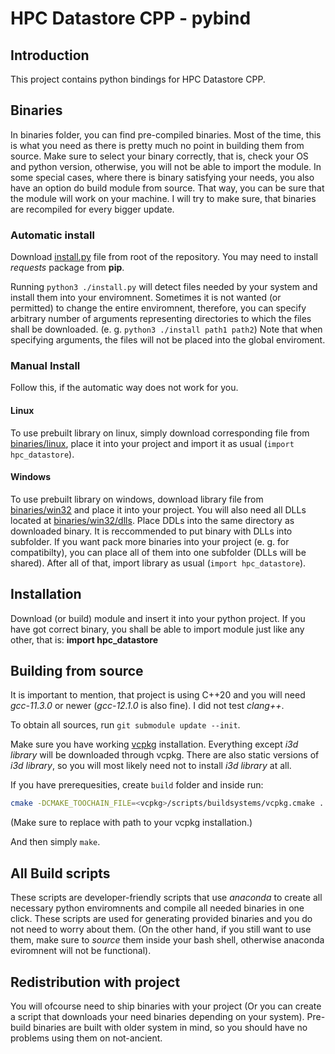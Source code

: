 # HPC Datastore CPP - pybind

## Introduction
This project contains python bindings for HPC Datastore CPP. 

## Binaries
In binaries folder, you can find pre-compiled binaries. Most of the time, this is what you need as there is pretty
much no point in building them from source. Make sure to select your binary correctly, that is, check your OS and python version,
otherwise, you will not be able to import the module. In some special cases, where there is binary satisfying your needs, 
you also have an option do build module from source. That way, you can be sure that the module will work on your machine.
I will try to make sure, that binaries are recompiled for every bigger update.

### Automatic install
Download [install.py](install.py) file from root of the repository.
You may need to install *requests* package from **pip**.

Running `python3 ./install.py` will detect files needed by your system and install them into your enviromnent.
Sometimes it is not wanted (or permitted) to change the entire enviromnent, therefore, you can specify arbitrary number of arguments
representing directories to which the files shall be downloaded. (e. g. `python3 ./install path1 path2`) Note that when specifying arguments, the files will not be placed into the global enviroment.

### Manual Install
Follow this, if the automatic way does not work for you.

#### Linux
To use prebuilt library on linux, simply download corresponding file from [binaries/linux](binaries/linux), place it into your project
and import it as usual (`import hpc_datastore`).

#### Windows
To use prebuilt library on windows, download library file from [binaries/win32](binaries/win32) and place it into your project.
You will also need all DLLs located at [binaries/win32/dlls](binaries/win32/dlls). Place DDLs into the same directory as downloaded binary.
It is reccommended to put binary with DLLs into subfolder. If you want pack more binaries into your project (e. g. for compatibilty), you can place all of them into one subfolder (DLLs will be shared). After all of that, import library as usual (`import hpc_datastore`).

## Installation
Download (or build) module and insert it into your python project. If you have got correct binary, you shall be able to 
import module just like any other, that is: **import hpc_datastore**

## Building from source
It is important to mention, that project is using C++20 and you will need *gcc-11.3.0* or newer (*gcc-12.1.0* is also fine).
I did not test *clang++*.

To obtain all sources, run `git submodule update --init`.

Make sure you have working [vcpkg](https://github.com/microsoft/vcpkg-tool) installation. Everything except *i3d library* 
will  be downloaded through vcpkg. There are also static versions of *i3d library*, so you will most likely need not to 
install *i3d library* at all. 

If you have prerequesities, create `build` folder and inside run:
```bash
cmake -DCMAKE_TOOCHAIN_FILE=<vcpkg>/scripts/buildsystems/vcpkg.cmake ../
```
(Make sure to replace <vcpkg> with path to your vcpkg installation.)

And then simply `make`.

## All Build scripts
These scripts are developer-friendly scripts that use *anaconda* to create all necessary python enviromnents and compile
all needed binaries in one click. These scripts are used for generating provided binaries and you do not need to worry about them.
(On the other hand, if you still want to use them, make sure to *source* them inside your bash shell, otherwise anaconda
eviromnent will not be functional). 

## Redistribution with project
You will ofcourse need to ship binaries with your project (Or you can create a script that downloads your need binaries depending on your system). Pre-build binaries are built with older system in mind, so you should have no problems using them on not-ancient.
